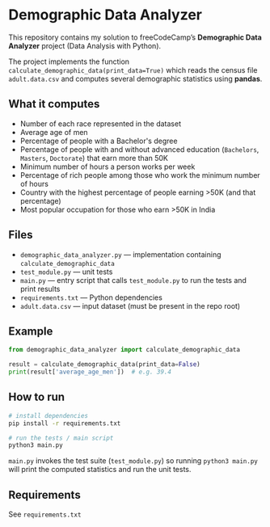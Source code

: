 # Demographic Data Analyzer

This repository contains my solution to freeCodeCamp’s **Demographic Data Analyzer** project (Data Analysis with Python).

The project implements the function `calculate_demographic_data(print_data=True)` which reads the census file `adult.data.csv` and computes several demographic statistics using **pandas**.

## What it computes

- Number of each race represented in the dataset
- Average age of men
- Percentage of people with a Bachelor's degree
- Percentage of people with and without advanced education (`Bachelors`, `Masters`, `Doctorate`) that earn more than 50K
- Minimum number of hours a person works per week
- Percentage of rich people among those who work the minimum number of hours
- Country with the highest percentage of people earning >50K (and that percentage)
- Most popular occupation for those who earn >50K in India

## Files

- `demographic_data_analyzer.py` — implementation containing `calculate_demographic_data`
- `test_module.py` — unit tests
- `main.py` — entry script that calls `test_module.py` to run the tests and print results
- `requirements.txt` — Python dependencies
- `adult.data.csv` — input dataset (must be present in the repo root)

## Example

```python
from demographic_data_analyzer import calculate_demographic_data

result = calculate_demographic_data(print_data=False)
print(result['average_age_men'])  # e.g. 39.4
```

## How to run

```bash
# install dependencies
pip install -r requirements.txt

# run the tests / main script
python3 main.py
```

`main.py` invokes the test suite (`test_module.py`) so running `python3 main.py` will print the computed statistics and run the unit tests.

## Requirements

See `requirements.txt`
